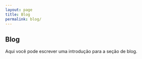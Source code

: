 ```yaml
---
layout: page
title: Blog
permalink: blog/
---
```

## Blog

Aqui você pode escrever uma introdução para a seção de blog.
